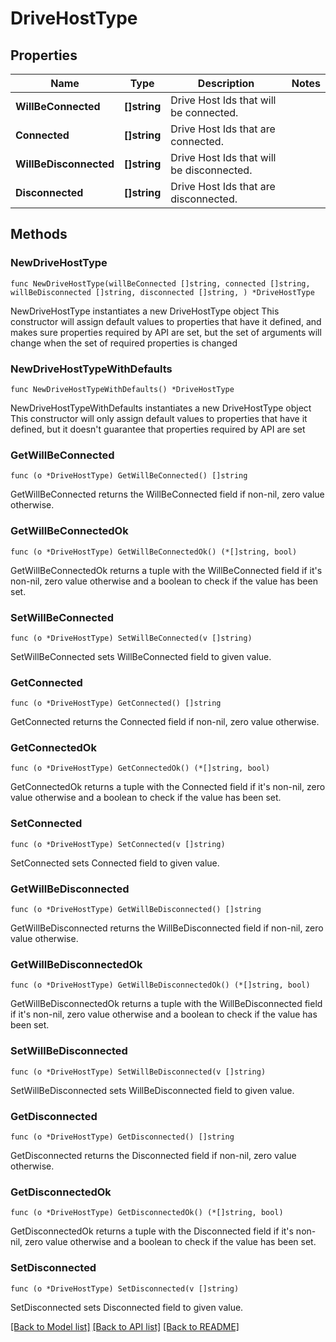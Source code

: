 # DriveHostType

## Properties

Name | Type | Description | Notes
------------ | ------------- | ------------- | -------------
**WillBeConnected** | **[]string** | Drive Host Ids that will be connected. | 
**Connected** | **[]string** | Drive Host Ids that are connected. | 
**WillBeDisconnected** | **[]string** | Drive Host Ids that will be disconnected. | 
**Disconnected** | **[]string** | Drive Host Ids that are disconnected. | 

## Methods

### NewDriveHostType

`func NewDriveHostType(willBeConnected []string, connected []string, willBeDisconnected []string, disconnected []string, ) *DriveHostType`

NewDriveHostType instantiates a new DriveHostType object
This constructor will assign default values to properties that have it defined,
and makes sure properties required by API are set, but the set of arguments
will change when the set of required properties is changed

### NewDriveHostTypeWithDefaults

`func NewDriveHostTypeWithDefaults() *DriveHostType`

NewDriveHostTypeWithDefaults instantiates a new DriveHostType object
This constructor will only assign default values to properties that have it defined,
but it doesn't guarantee that properties required by API are set

### GetWillBeConnected

`func (o *DriveHostType) GetWillBeConnected() []string`

GetWillBeConnected returns the WillBeConnected field if non-nil, zero value otherwise.

### GetWillBeConnectedOk

`func (o *DriveHostType) GetWillBeConnectedOk() (*[]string, bool)`

GetWillBeConnectedOk returns a tuple with the WillBeConnected field if it's non-nil, zero value otherwise
and a boolean to check if the value has been set.

### SetWillBeConnected

`func (o *DriveHostType) SetWillBeConnected(v []string)`

SetWillBeConnected sets WillBeConnected field to given value.


### GetConnected

`func (o *DriveHostType) GetConnected() []string`

GetConnected returns the Connected field if non-nil, zero value otherwise.

### GetConnectedOk

`func (o *DriveHostType) GetConnectedOk() (*[]string, bool)`

GetConnectedOk returns a tuple with the Connected field if it's non-nil, zero value otherwise
and a boolean to check if the value has been set.

### SetConnected

`func (o *DriveHostType) SetConnected(v []string)`

SetConnected sets Connected field to given value.


### GetWillBeDisconnected

`func (o *DriveHostType) GetWillBeDisconnected() []string`

GetWillBeDisconnected returns the WillBeDisconnected field if non-nil, zero value otherwise.

### GetWillBeDisconnectedOk

`func (o *DriveHostType) GetWillBeDisconnectedOk() (*[]string, bool)`

GetWillBeDisconnectedOk returns a tuple with the WillBeDisconnected field if it's non-nil, zero value otherwise
and a boolean to check if the value has been set.

### SetWillBeDisconnected

`func (o *DriveHostType) SetWillBeDisconnected(v []string)`

SetWillBeDisconnected sets WillBeDisconnected field to given value.


### GetDisconnected

`func (o *DriveHostType) GetDisconnected() []string`

GetDisconnected returns the Disconnected field if non-nil, zero value otherwise.

### GetDisconnectedOk

`func (o *DriveHostType) GetDisconnectedOk() (*[]string, bool)`

GetDisconnectedOk returns a tuple with the Disconnected field if it's non-nil, zero value otherwise
and a boolean to check if the value has been set.

### SetDisconnected

`func (o *DriveHostType) SetDisconnected(v []string)`

SetDisconnected sets Disconnected field to given value.



[[Back to Model list]](../README.md#documentation-for-models) [[Back to API list]](../README.md#documentation-for-api-endpoints) [[Back to README]](../README.md)


